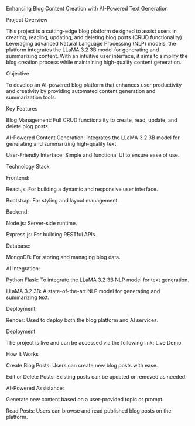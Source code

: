 Enhancing Blog Content Creation with AI-Powered Text Generation

Project Overview

This project is a cutting-edge blog platform designed to assist users in creating, reading, updating, and deleting blog posts (CRUD functionality). Leveraging advanced Natural Language Processing (NLP) models, the platform integrates the LLaMA 3.2 3B model for generating and summarizing content. With an intuitive user interface, it aims to simplify the blog creation process while maintaining high-quality content generation.

Objective

To develop an AI-powered blog platform that enhances user productivity and creativity by providing automated content generation and summarization tools.

Key Features

Blog Management: Full CRUD functionality to create, read, update, and delete blog posts.

AI-Powered Content Generation: Integrates the LLaMA 3.2 3B model for generating and summarizing high-quality text.

User-Friendly Interface: Simple and functional UI to ensure ease of use.

Technology Stack

Frontend:

React.js: For building a dynamic and responsive user interface.

Bootstrap: For styling and layout management.

Backend:

Node.js: Server-side runtime.

Express.js: For building RESTful APIs.

Database:

MongoDB: For storing and managing blog data.

AI Integration:

Python Flask: To integrate the LLaMA 3.2 3B NLP model for text generation.

LLaMA 3.2 3B: A state-of-the-art NLP model for generating and summarizing text.

Deployment:

Render: Used to deploy both the blog platform and AI services.

Deployment

The project is live and can be accessed via the following link:
Live Demo

How It Works

Create Blog Posts: Users can create new blog posts with ease.

Edit or Delete Posts: Existing posts can be updated or removed as needed.

AI-Powered Assistance:

Generate new content based on a user-provided topic or prompt.

Read Posts: Users can browse and read published blog posts on the platform.

